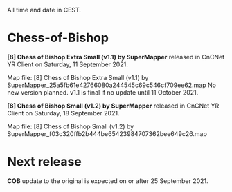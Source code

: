 All time and date in CEST.

# Chess-of-Bishop

**[8] Chess of Bishop Extra Small (v1.1) by SuperMapper**
released in CnCNet YR Client on Saturday, ‎11 ‎September ‎2021.

Map file: [8] Chess of Bishop Extra Small (v1.1) by SuperMapper_25a5fb61e42766080a244545c69c546cf709ee62.map
No new version planned. v1.1 is final if no update until 11 October 2021.


**[8] Chess of Bishop Small (v1.2) by SuperMapper**
released in CnCNet YR Client on Saturday, ‎18 ‎September ‎2021.

Map file: [8] Chess of Bishop Small (v1.2) by SuperMapper_f03c320ffb2b444be65423984707362bee649c26.map


# Next release

**COB**
update to the original is expected on or after 25 September 2021.
